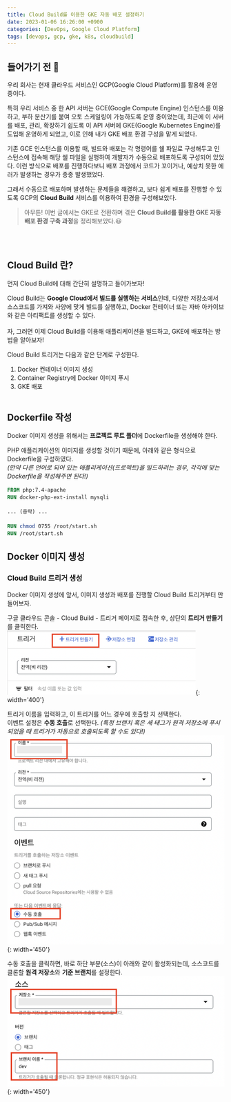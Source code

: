 ```yaml
---
title: Cloud Build를 이용한 GKE 자동 배포 설정하기
date: 2023-01-06 16:26:00 +0900
categories: [DevOps, Google Cloud Platform]
tags: [devops, gcp, gke, k8s, cloudbuild]
---
```


## 들어가기 전 💬
우리 회사는 현재 클라우드 서비스인 GCP(Google Cloud Platform)를 활용해 운영 중이다.<br>

특히 우리 서비스 중 한 API 서버는 GCE(Google Compute Engine) 인스턴스를 이용하고, 부하 분산기를 붙여 오토 스케일링이 가능하도록 운영 중이었는데,
최근에 이 서버를 배포, 관리, 확장하기 쉽도록 이 API 서버에 GKE(Google Kubernetes Engine)를 도입해 운영하게 되었고, 이로 인해 내가 GKE 배포 환경 구성을 맡게 되었다.

기존 GCE 인스턴스를 이용할 때, 빌드와 배포는 각 명령어를 쉘 파일로 구성해두고 인스턴스에 접속해 해당 쉘 파일을 실행하여 개발자가 수동으로 배포하도록 구성되어 있었다.
이런 방식으로 배포를 진행하다보니 배포 과정에서 코드가 꼬이거나, 예상치 못한 에러가 발생하는 경우가 종종 발생했었다.<br>

그래서 수동으로 배포하며 발생하는 문제들을 해결하고, 보다 쉽게 배포를 진행할 수 있도록 GCP의 **Cloud Build** 서비스를 이용하여 환경을 구성해보았다.<br>

> 아무튼! 이번 글에서는 GKE로 전환하며 겪은 **Cloud Build를 활용한 GKE 자동 배포 환경 구축 과정**을 정리해보았다.😃
<br>

<br>

## Cloud Build 란?
먼저 Cloud Build에 대해 간단히 설명하고 들어가보자!<br>

Cloud Build는 **Google Cloud에서 빌드를 실행하는 서비스**인데, 다양한 저장소에서 소스코드를 가져와 사양에 맞게 빌드를 실행하고, Docker 컨테이너 또는 자바 아카이브와 같은 아티팩트를 생성할 수 있다.
<br><br>
자, 그러면 이제 Cloud Build를 이용해 애플리케이션을 빌드하고, GKE에 배포하는 방법을 알아보자!


Cloud Build 트리거는 다음과 같은 단계로 구성한다.
1. Docker 컨테이너 이미지 생성
2. Container Registry에 Docker 이미지 푸시
3. GKE 배포
<br><br>


## Dockerfile 작성
Docker 이미지 생성을 위해서는 **프로젝트 루트 폴더**에 Dockerfile을 생성해야 한다.

PHP 애플리케이션의 이미지를 생성할 것이기 때문에, 아래와 같은 형식으로 Dockerfile을 구성하였다.<br>
_(만약 다른 언어로 되어 있는 애플리케이션(프로젝트)을 빌드하려는 경우, 각각에 맞는 Dockerfile을 작성해주면 된다!)_
~~~ Dockerfile
FROM php:7.4-apache
RUN docker-php-ext-install mysqli

... (중략) ...

RUN chmod 0755 /root/start.sh
RUN /root/start.sh
~~~


## Docker 이미지 생성
### Cloud Build 트리거 생성
Docker 이미지 생성에 앞서, 이미지 생성과 배포를 진행할 Cloud Build 트리거부터 만들어보자.

구글 클라우드 콘솔 - Cloud Build - 트리거 페이지로 접속한 후, 상단의 **트리거 만들기**를 클릭한다.
![image](/assets/img/post/devops/gcp/230106_cloudbuild를-이용한-gke-자동-배포-설정하기/screenshot_01.png){: width='400'}

트리거 이름을 입력하고, 이 트리거를 어느 경우에 호출할 지 선택한다.<br>
이벤트 설정은 **수동 호출**로 선택한다. _(특정 브랜치 혹은 새 태그가 원격 저장소에 푸시되었을 때 트리거가 자동으로 호출되도록 할 수도 있다!)_ <br>
![image](/assets/img/post/devops/gcp/230106_cloudbuild를-이용한-gke-자동-배포-설정하기/screenshot_02.png){: width='450'}

수동 호출을 클릭하면, 바로 하단 부분(소스)이 아래와 같이 활성화되는데, 소스코드를 클론할 **원격 저장소**와 **기준 브랜치**를 설정한다.<br>
![image](/assets/img/post/devops/gcp/230106_cloudbuild를-이용한-gke-자동-배포-설정하기/screenshot_03.png){: width='450'}